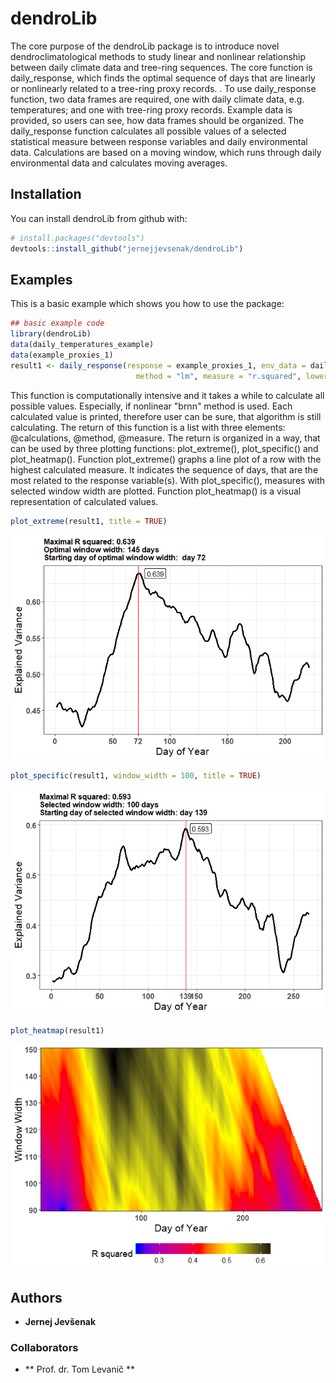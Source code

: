 
<!-- README.md is generated from README.Rmd. Please edit that file -->
dendroLib
=========

The core purpose of the dendroLib package is to introduce novel dendroclimatological methods to study linear and nonlinear relationship between daily climate data and tree-ring sequences. The core function is daily\_response, which finds the optimal sequence of days that are linearly or nonlinearly related to a tree-ring proxy records. . To use daily\_response function, two data frames are required, one with daily climate data, e.g. temperatures; and one with tree-ring proxy records. Example data is provided, so users can see, how data frames should be organized. The daily\_response function calculates all possible values of a selected statistical measure between response variables and daily environmental data. Calculations are based on a moving window, which runs through daily environmental data and calculates moving averages.

Installation
------------

You can install dendroLib from github with:

``` r
# install.packages("devtools")
devtools::install_github("jernejjevsenak/dendroLib")
```

Examples
--------

This is a basic example which shows you how to use the package:

``` r
## basic example code
library(dendroLib)
data(daily_temperatures_example) 
data(example_proxies_1)
result1 <- daily_response(response = example_proxies_1, env_data = daily_temperatures_example, 
                            method = "lm", measure = "r.squared", lower_limit = 90, upper_limit = 150)
```

This function is computationally intensive and it takes a while to calculate all possible values. Especially, if nonlinear "brnn" method is used. Each calculated value is printed, therefore user can be sure, that algorithm is still calculating. The return of this function is a list with three elements: @calculations, @method, @measure. The return is organized in a way, that can be used by three plotting functions: plot\_extreme(), plot\_specific() and plot\_heatmap(). Function plot\_extreme() graphs a line plot of a row with the highest calculated measure. It indicates the sequence of days, that are the most related to the response variable(s). With plot\_specific(), measures with selected window width are plotted. Function plot\_heatmap() is a visual representation of calculated values.

``` r
plot_extreme(result1, title = TRUE)
```

![](README-plot%20examples-1.png)

``` r
plot_specific(result1, window_width = 100, title = TRUE)
```

![](README-plot%20examples-2.png)

``` r
plot_heatmap(result1)
```

![](README-plot%20examples-3.png)

Authors
-------

-   **Jernej Jevšenak**

### Collaborators

-   \*\* Prof. dr. Tom Levanič \*\*
